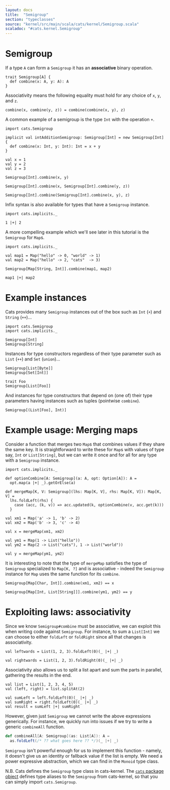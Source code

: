 ```yaml
---
layout: docs
title:  "Semigroup"
section: "typeclasses"
source: "kernel/src/main/scala/cats/kernel/Semigroup.scala"
scaladoc: "#cats.kernel.Semigroup"
---
```

# Semigroup

If a type `A` can form a `Semigroup` it has an **associative** binary operation.

```tut:book:silent
trait Semigroup[A] {
  def combine(x: A, y: A): A
}
```

Associativity means the following equality must hold for any choice of `x`, `y`, and
`z`.

```
combine(x, combine(y, z)) = combine(combine(x, y), z)
```

A common example of a semigroup is the type `Int` with the operation `+`.

```tut:reset:book:silent
import cats.Semigroup

implicit val intAdditionSemigroup: Semigroup[Int] = new Semigroup[Int] {
  def combine(x: Int, y: Int): Int = x + y
}

val x = 1
val y = 2
val z = 3
```

```tut:book
Semigroup[Int].combine(x, y)

Semigroup[Int].combine(x, Semigroup[Int].combine(y, z))

Semigroup[Int].combine(Semigroup[Int].combine(x, y), z)
```

Infix syntax is also available for types that have a `Semigroup` instance.

```tut:book
import cats.implicits._

1 |+| 2
```

A more compelling example which we'll see later in this tutorial is the `Semigroup`
for `Map`s.

```tut:book:silent
import cats.implicits._

val map1 = Map("hello" -> 0, "world" -> 1)
val map2 = Map("hello" -> 2, "cats"  -> 3)
```

```tut:book
Semigroup[Map[String, Int]].combine(map1, map2)

map1 |+| map2
```

# Example instances

Cats provides many `Semigroup` instances out of the box such as `Int` (`+`) and `String` (`++`)...

```tut:reset:book:silent
import cats.Semigroup
import cats.implicits._
```

```tut:book
Semigroup[Int]
Semigroup[String]
```

Instances for type constructors regardless of their type parameter such as `List` (`++`)
and `Set` (`union`)...

```tut:book
Semigroup[List[Byte]]
Semigroup[Set[Int]]

trait Foo
Semigroup[List[Foo]]
```

And instances for type constructors that depend on (one of) their type parameters having instances such
as tuples (pointwise `combine`).

```tut:book
Semigroup[(List[Foo], Int)]
```

# Example usage: Merging maps

Consider a function that merges two `Map`s that combines values if they share
the same key. It is straightforward to write these for `Map`s with values of
type say, `Int` or `List[String]`, but we can write it once and for all for
any type with a `Semigroup` instance.

```tut:book:silent
import cats.implicits._

def optionCombine[A: Semigroup](a: A, opt: Option[A]): A =
  opt.map(a |+| _).getOrElse(a)

def mergeMap[K, V: Semigroup](lhs: Map[K, V], rhs: Map[K, V]): Map[K, V] =
  lhs.foldLeft(rhs) {
    case (acc, (k, v)) => acc.updated(k, optionCombine(v, acc.get(k)))
  }
```

```tut:book
val xm1 = Map('a' -> 1, 'b' -> 2)
val xm2 = Map('b' -> 3, 'c' -> 4)

val x = mergeMap(xm1, xm2)

val ym1 = Map(1 -> List("hello"))
val ym2 = Map(2 -> List("cats"), 1 -> List("world"))

val y = mergeMap(ym1, ym2)
```

It is interesting to note that the type of `mergeMap` satisfies the type of `Semigroup`
specialized to `Map[K, ?]` and is associative - indeed the `Semigroup` instance for `Map`
uses the same function for its `combine`.

```tut:book
Semigroup[Map[Char, Int]].combine(xm1, xm2) == x

Semigroup[Map[Int, List[String]]].combine(ym1, ym2) == y
```

# Exploiting laws: associativity

Since we know `Semigroup#combine` must be associative, we can exploit this when writing
code against `Semigroup`. For instance, to sum a `List[Int]` we can choose to either
`foldLeft` or `foldRight` since all that changes is associativity.

```tut:book
val leftwards = List(1, 2, 3).foldLeft(0)(_ |+| _)

val rightwards = List(1, 2, 3).foldRight(0)(_ |+| _)
```

Associativity also allows us to split a list apart and sum the parts in parallel, gathering the results in
the end.

```tut:book:silent
val list = List(1, 2, 3, 4, 5)
val (left, right) = list.splitAt(2)
```

```tut:book
val sumLeft = left.foldLeft(0)(_ |+| _)
val sumRight = right.foldLeft(0)(_ |+| _)
val result = sumLeft |+| sumRight
```

However, given just `Semigroup` we cannot write the above expressions generically. For instance, we quickly
run into issues if we try to write a generic `combineAll` function.

```scala
def combineAll[A: Semigroup](as: List[A]): A =
  as.foldLeft(/* ?? what goes here ?? */)(_ |+| _)
```

`Semigroup` isn't powerful enough for us to implement this function - namely, it doesn't give us an identity
or fallback value if the list is empty. We need a power expressive abstraction, which we can find in the
`Monoid` type class.

N.B.
Cats defines the `Semigroup` type class in cats-kernel. The
[`cats` package object](https://github.com/typelevel/cats/blob/master/core/src/main/scala/cats/package.scala)
defines type aliases to the `Semigroup` from cats-kernel, so that you can simply import `cats.Semigroup`.

